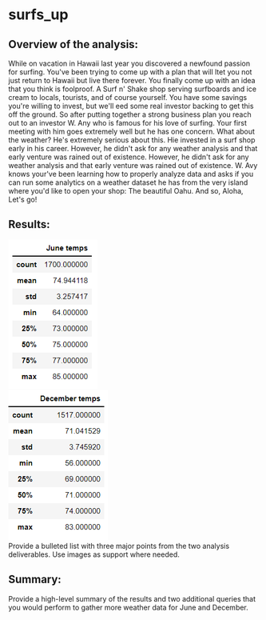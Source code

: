 # surfs_up
## Overview of the analysis:  
While on vacation in Hawaii last year you discovered a newfound passion for surfing. You've been trying to come up with a plan that will ltet you not just return to Hawaii but live there forever.
You finally come up with an idea that you think is foolproof. A Surf n' Shake shop serving surfboards and ice cream to locals, tourists, and of course yourself. You have some savings you're willing to invest, but we'll eed some real investor backing to get this off the ground. 
So after putting together a strong business plan you reach out to an investor W. Any who is famous for his love of surfing. Your first meeting with him goes extremely well but he has one concern.
What about the weather? He's extremely serious about this. Hie invested in a surf shop early in his career.
However, he didn't ask for any weather analysis and that early venture was rained out of existence.
However, he didn't ask for any weather analysis and that early venture was rained out of existence.
W. Avy knows your've been learning how to properly analyze data and asks if you can run some analytics on a weather dataset he has from the very island
where you'd like to open your shop: The beautiful Oahu. And so, Aloha, Let's go! 

## Results:  
![pic](https://github.com/ElenaMasarsky/surfs_up/blob/main/images/June.png)  
![pic](https://github.com/ElenaMasarsky/surfs_up/blob/main/images/December.png)  
Provide a bulleted list with three major points from the two analysis deliverables. Use images as support where needed.  

## Summary:  
Provide a high-level summary of the results and two additional queries that you would perform to gather more weather data for June and December.  
